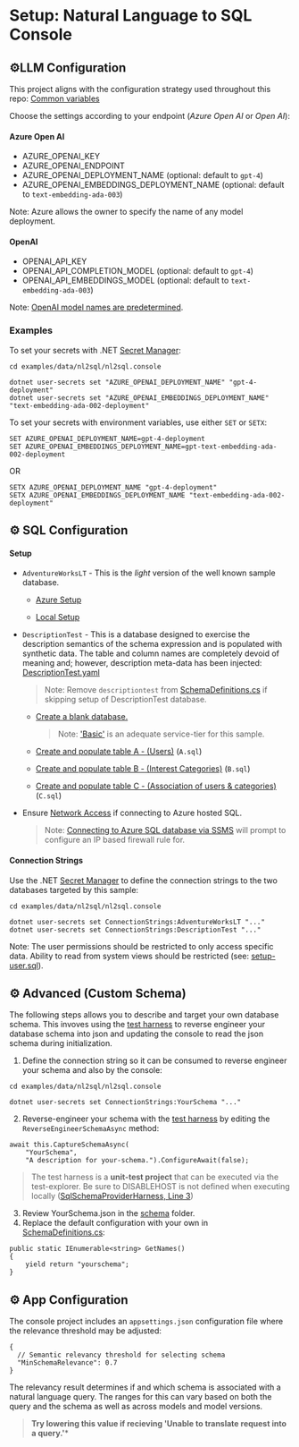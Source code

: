 # Setup: Natural Language to SQL Console

## ⚙️LLM Configuration

This project aligns with the configuration strategy used throughout this repo: 
[Common variables](https://github.com/microsoft/semantic-kernel/tree/main/dotnet/samples/KernelSyntaxExamples/README.md)

Choose the settings according to your endpoint (*Azure Open AI* or *Open AI*):

#### Azure Open AI
- AZURE_OPENAI_KEY
- AZURE_OPENAI_ENDPOINT
- AZURE_OPENAI_DEPLOYMENT_NAME (optional: default to `gpt-4`)
- AZURE_OPENAI_EMBEDDINGS_DEPLOYMENT_NAME (optional: default to `text-embedding-ada-003`)

Note: Azure allows the owner to specify the name of any model deployment.

#### OpenAI
- OPENAI_API_KEY
- OPENAI_API_COMPLETION_MODEL (optional: default to `gpt-4`)
- OPENAI_API_EMBEDDINGS_MODEL (optional: default to `text-embedding-ada-003`)

Note: [OpenAI model names are predetermined](https://platform.openai.com/docs/models/overview).

### Examples
To set your secrets with .NET 
[Secret Manager](https://learn.microsoft.com/en-us/aspnet/core/security/app-secrets):

```
cd examples/data/nl2sql/nl2sql.console

dotnet user-secrets set "AZURE_OPENAI_DEPLOYMENT_NAME" "gpt-4-deployment"
dotnet user-secrets set "AZURE_OPENAI_EMBEDDINGS_DEPLOYMENT_NAME" "text-embedding-ada-002-deployment"
```

To set your secrets with environment variables, use either `SET` or `SETX`:
```
SET AZURE_OPENAI_DEPLOYMENT_NAME=gpt-4-deployment
SET AZURE_OPENAI_EMBEDDINGS_DEPLOYMENT_NAME=gpt-text-embedding-ada-002-deployment
```
OR
```
SETX AZURE_OPENAI_DEPLOYMENT_NAME "gpt-4-deployment"
SETX AZURE_OPENAI_EMBEDDINGS_DEPLOYMENT_NAME "text-embedding-ada-002-deployment"
```
## ⚙️ SQL Configuration

#### Setup

- `AdventureWorksLT` - This is the *light* version of the well known sample database.
    - [Azure Setup](https://learn.microsoft.com/sql/samples/adventureworks-install-configure#deploy-to-azure-sql-database)

    - [Local Setup](https://learn.microsoft.com/sql/samples/adventureworks-install-configure#download-backup-files)
    
- `DescriptionTest` - This is a database designed to exercise the description semantics of the schema expression and is populated with synthetic data.  The table and column names are completely devoid of meaning and; however, description meta-data has been injected: [DescriptionTest.yaml](./schema/DescriptionTest.yaml)

    > Note: Remove `descriptiontest` from [SchemaDefinitions.cs](../nl2sql.console/SchemaDefinitions.cs) if skipping setup of DescriptionTest database.

    - [Create a blank database.](https://learn.microsoft.com/en-us/azure/azure-sql/database/single-database-create-quickstart?view=azuresql&tabs=azure-portal)
        > Note: ['Basic'](https://learn.microsoft.com/en-us/azure/azure-sql/database/purchasing-models?view=azuresql-db) is an adequate service-tier for this sample.
    - [Create and populate table A - (Users)](./sql/DescriptionTest) (`A.sql`)

    - [Create and populate table B - (Interest Categories)](./sql/DescriptionTest) (`B.sql`)
    - [Create and populate table C - (Association of users & categories)](./sql/DescriptionTest) (`C.sql`)
- Ensure [Network Access](https://learn.microsoft.com/en-us/azure/azure-sql/database/connectivity-settings?view=azuresql&tabs=azure-portal) if connecting to Azure hosted SQL.
    > Note: [Connecting to Azure SQL database via SSMS](https://learn.microsoft.com/en-us/sql/ssms/object/connect-to-an-instance-from-object-explorer) will prompt to configure an IP based firewall rule for.

#### Connection Strings
Use the .NET [Secret Manager](https://learn.microsoft.com/en-us/aspnet/core/security/app-secrets)
to define the connection strings to the two databases targeted by this sample:

```
cd examples/data/nl2sql/nl2sql.console

dotnet user-secrets set ConnectionStrings:AdventureWorksLT "..."
dotnet user-secrets set ConnectionStrings:DescriptionTest "..."
```

Note: The user permissions should be restricted to only access specific data.  Ability to read from system views should be restricted (see: [setup-user.sql](./sql/setup-user.sql)).

## ⚙️ Advanced (Custom Schema)
The following steps allows you to describe and target your own database schema.  This invoves using the [test harness](../nl2sql.harness/SqlSchemaProviderHarness.cs) to reverse engineer your database schema into json and updating the console to read the json schema during initialization.

1. Define the connection string so it can be consumed to reverse engineer your schema and also by the console:
```
cd examples/data/nl2sql/nl2sql.console

dotnet user-secrets set ConnectionStrings:YourSchema "..."
```
2. Reverse-engineer your schema with the [test harness](../nl2sql.harness/SqlSchemaProviderHarness.cs) by editing the `ReverseEngineerSchemaAsync` method:
```
await this.CaptureSchemaAsync(
    "YourSchema",
    "A description for your-schema.").ConfigureAwait(false);
```

> The test harness is a **unit-test project** that can be executed via the test-explorer.  Be sure to DISABLEHOST is not defined when executing locally ([SqlSchemaProviderHarness, Line 3](../nl2sql.harness/SqlSchemaProviderHarness.cs))

3. Review YourSchema.json in the [schema](./schema/) folder.
4. Replace the default configuration with your own in [SchemaDefinitions.cs](../nl2sql.console/SchemaDefinitions.cs):
```
public static IEnumerable<string> GetNames()
{
    yield return "yourschema";
}
```

## ⚙️ App Configuration
The console project includes an `appsettings.json` configuration file where the relevance threshold may be adjusted:
```
{
  // Semantic relevancy threshold for selecting schema
  "MinSchemaRelevance": 0.7
}
```
The relevancy result determines if and which schema is associated with a natural language query.  The ranges for this can vary based on both the query and the schema as well as across models and model versions.  

>**Try lowering this value if recieving 'Unable to translate request into a query.'***
